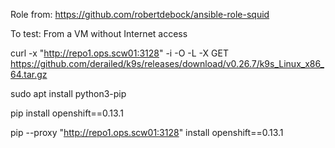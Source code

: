 

Role from: https://github.com/robertdebock/ansible-role-squid


To test:
From a VM without Internet access

curl -x "http://repo1.ops.scw01:3128" -i -O -L -X GET  https://github.com/derailed/k9s/releases/download/v0.26.7/k9s_Linux_x86_64.tar.gz


sudo apt install python3-pip

pip install openshift==0.13.1

pip --proxy "http://repo1.ops.scw01:3128" install openshift==0.13.1

